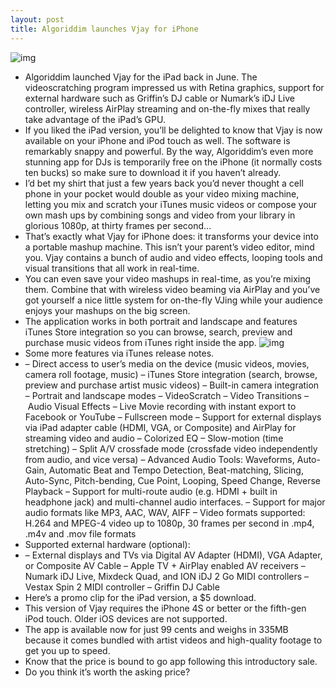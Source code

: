 ```yaml
---
layout: post
title: Algoriddim launches Vjay for iPhone
---
```

![img](http://media.idownloadblog.com/wp-content/uploads/2012/11/Vjay-for-iPhone-teaser.jpg)
* Algoriddim launched Vjay for the iPad back in June. The videoscratching program impressed us with Retina graphics, support for external hardware such as Griffin’s DJ cable or Numark’s iDJ Live controller, wireless AirPlay streaming and on-the-fly mixes that really take advantage of the iPad’s GPU.
* If you liked the iPad version, you’ll be delighted to know that Vjay is now available on your iPhone and iPod touch as well. The software is remarkably snappy and powerful. By the way, Algoriddim’s even more stunning app for DJs is temporarily free on the iPhone (it normally costs ten bucks) so make sure to download it if you haven’t already.
* I’d bet my shirt that just a few years back you’d never thought a cell phone in your pocket would double as your video mixing machine, letting you mix and scratch your iTunes music videos or compose your own mash ups by combining songs and video from your library in glorious 1080p, at thirty frames per second…
* That’s exactly what Vjay for iPhone does: it transforms your device into a portable mashup machine. This isn’t your parent’s video editor, mind you. Vjay contains a bunch of audio and video effects, looping tools and visual transitions that all work in real-time.
* You can even save your video mashups in real-time, as you’re mixing them. Combine that with wireless video beaming via AirPlay and you’ve got yourself a nice little system for on-the-fly VJing while your audience enjoys your mashups on the big screen.
* The application works in both portrait and landscape and features iTunes Store integration so you can browse, search, preview and purchase music videos from iTunes right inside the app.
![img](http://media.idownloadblog.com/wp-content/uploads/2012/11/Vjay-for-iPhone-teaser.jpg)
* Some more features via iTunes release notes.
* – Direct access to user’s media on the device (music videos, movies, camera roll footage, music) – iTunes Store integration (search, browse, preview and purchase artist music videos) – Built-in camera integration – Portrait and landscape modes – VideoScratch – Video Transitions – Audio Visual Effects – Live Movie recording with instant export to Facebook or YouTube – Fullscreen mode – Support for external displays via iPad adapter cable (HDMI, VGA, or Composite) and AirPlay for streaming video and audio – Colorized EQ – Slow-motion (time stretching) – Split A/V crossfade mode (crossfade video independently from audio, and vice versa) – Advanced Audio Tools: Waveforms, Auto-Gain, Automatic Beat and Tempo Detection, Beat-matching, Slicing, Auto-Sync, Pitch-bending, Cue Point, Looping, Speed Change, Reverse Playback – Support for multi-route audio (e.g. HDMI + built in headphone jack) and multi-channel audio interfaces. – Support for major audio formats like MP3, AAC, WAV, AIFF – Video formats supported: H.264 and MPEG-4 video up to 1080p, 30 frames per second in .mp4, .m4v and .mov file formats
* Supported external hardware (optional):
* – External displays and TVs via Digital AV Adapter (HDMI), VGA Adapter, or Composite AV Cable – Apple TV + AirPlay enabled AV receivers – Numark iDJ Live, Mixdeck Quad, and ION iDJ 2 Go MIDI controllers – Vestax Spin 2 MIDI controller – Griffin DJ Cable
* Here’s a promo clip for the iPad version, a $5 download.
* This version of Vjay requires the iPhone 4S or better or the fifth-gen iPod touch. Older iOS devices are not supported.
* The app is available now for just 99 cents and weighs in 335MB because it comes bundled with artist videos and high-quality footage to get you up to speed.
* Know that the price is bound to go app following this introductory sale.
* Do you think it’s worth the asking price?

